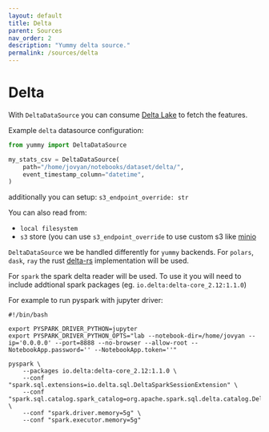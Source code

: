 ```yaml
---
layout: default
title: Delta
parent: Sources
nav_order: 2
description: "Yummy delta source."
permalink: /sources/delta
---
```


# Delta

With `DeltaDataSource` you can consume [Delta Lake](https://delta.io/) to fetch the features.

Example `delta` datasource configuration:

```python
from yummy import DeltaDataSource

my_stats_csv = DeltaDataSource(
    path="/home/jovyan/notebooks/dataset/delta/",
    event_timestamp_column="datetime",
)
```

additionally you can setup: 
`s3_endpoint_override: str`

You can also read from:
* `local filesystem`
* `s3` store (you can use `s3_endpoint_override` to use custom s3 like [minio](https://min.io/)

`DeltaDataSource` we be handled differently for `yummy` backends.
For `polars`, `dask`, `ray` the rust [delta-rs](https://github.com/delta-io/delta-rs) implementation will be used.

For `spark` the spark delta reader will be used. To use it you will need to include addtional 
spark packages (eg. `io.delta:delta-core_2.12:1.1.0`)

For example to run pyspark with jupyter driver:
```
#!/bin/bash

export PYSPARK_DRIVER_PYTHON=jupyter
export PYSPARK_DRIVER_PYTHON_OPTS="lab --notebook-dir=/home/jovyan --ip='0.0.0.0' --port=8888 --no-browser --allow-root --NotebookApp.password='' --NotebookApp.token=''"

pyspark \
    --packages io.delta:delta-core_2.12:1.1.0 \
    --conf "spark.sql.extensions=io.delta.sql.DeltaSparkSessionExtension" \
    --conf "spark.sql.catalog.spark_catalog=org.apache.spark.sql.delta.catalog.DeltaCatalog" \
    --conf "spark.driver.memory=5g" \
    --conf "spark.executor.memory=5g"
```
